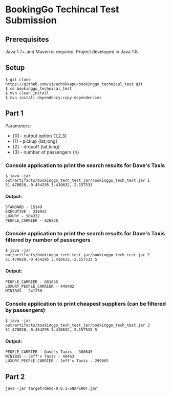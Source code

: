 # BookingGo Techincal Test Submission

## Prerequisites
Java 1.7+ and Maven is required. Project developed in Java 1.8.

## Setup
```
$ git clone https://github.com/sivachokkapu/bookinggo_technical_test.git
$ cd bookinggo_technical_test
$ mvn clean install
$ mvn install dependency:copy-dependencies
```

## Part 1

Parameters: 
- [0] - output option {1,2,3}
- [1] - pickup {lat,long}
- [2] - dropoff {lat,long}
- [3] - number of passengers {n}

### Console application to print the search results for Dave's Taxis

```
$ java -jar out/artifacts/bookinggo_tech_test_jar/bookinggo_tech_test.jar 1 51.470020,-0.454295 3.410632,-2.157533
```

#### Output:
```
STANDARD - 15149
EXECUTIVE - 336932
LUXURY - 904332
PEOPLE_CARRIER - 826826
```

### Console application to print the search results for Dave's Taxis filtered by number of passengers

```
$ java -jar out/artifacts/bookinggo_tech_test_jar/bookinggo_tech_test.jar 2 51.470020,-0.454295 3.410632,-2.157533 5
```

#### Output:

```
PEOPLE_CARRIER - 681655
LUXURY_PEOPLE_CARRIER - 449482
MINIBUS - 241250
```

### Console application to print cheapest suppliers (can be filtered by passengers)

```
$ java -jar out/artifacts/bookinggo_tech_test_jar/bookinggo_tech_test.jar 3 51.470020,-0.454295 3.410632,-2.157533 5
```

#### Output:

```
PEOPLE_CARRIER - Dave's Taxis - 300845
MINIBUS - Jeff's Taxis - 48463
LUXURY_PEOPLE_CARRIER - Jeff's Taxis - 299065
```

## Part 2

`java -jar target/demo-0.0.1-SNAPSHOT.jar`
